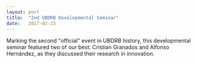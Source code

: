 ```yaml
---
layout: post
title:  "2nd UBDRB Developmental Seminar"
date:   2017-02-23
---
```


<p class="intro"><span class="dropcap">M</span>arking the second "official" event in UBDRB history, this developmental seminar featured two of our best: Cristian Granados and Alfonso Hernández, as they discussed their research in innovation.</p>

